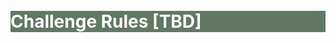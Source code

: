 <br>
<br>
<div class="widewrapper pagetitle">
  <div class="container" style="background-color:#617863">
    <h1 style="color:white;">Challenge Rules [TBD]</h1>
  </div>
</div>
<br>
<!-- 
<ol>
  <li style="font-size:16.5px;">Participants can only use the audio and transcriptions provided to build their systems. Participants are free to use data given for both sub-tasks to build models for any of the sub-tasks.</li>
  <li style="font-size:16.5px;">If registered participants feel that they cannot submit a system, they will have to submit a withdrawal clause that states that they will not use the data for any other purposes. Only participants who submit systems to the challenge will be allowed to use the data in the future for research purposes.</li>
</ol>  -->
